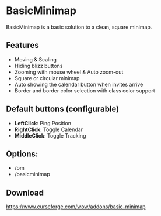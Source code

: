 # BasicMinimap
BasicMinimap is a basic solution to a clean, square minimap.

## Features
* Moving & Scaling
* Hiding blizz buttons
* Zooming with mouse wheel & Auto zoom-out
* Square or circular minimap
* Auto showing the calendar button when invites arrive
* Border and border color selection with class color support

## Default buttons (configurable)
* **LeftClick**: Ping Position
* **RightClick**: Toggle Calendar
* **MiddleClick**: Toggle Tracking

## Options:
* /bm
* /basicminimap

## Download
<https://www.curseforge.com/wow/addons/basic-minimap>